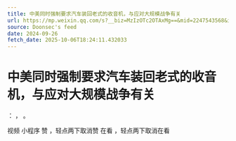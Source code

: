 ```yaml
---
title: 中美同时强制要求汽车装回老式的收音机，与应对大规模战争有关
url: https://mp.weixin.qq.com/s?__biz=MzIzOTc2OTAxMg==&mid=2247543568&idx=1&sn=848b905960cce52abc94bd568cb40746
source: Doonsec's feed
date: 2024-09-26
fetch_date: 2025-10-06T18:24:11.432033
---
```


# 中美同时强制要求汽车装回老式的收音机，与应对大规模战争有关

：
，
。

视频
小程序
赞
，轻点两下取消赞
在看
，轻点两下取消在看
